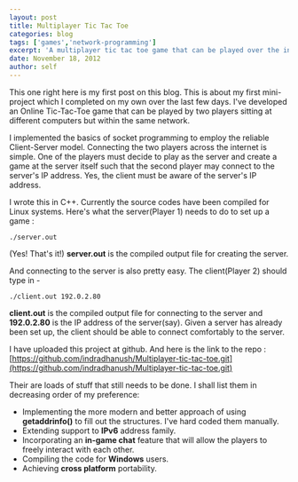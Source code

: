 ```yaml
---
layout: post
title: Multiplayer Tic Tac Toe
categories: blog
tags: ['games','network-programming']
excerpt: 'A multiplayer tic tac toe game that can be played over the internet.'
date: November 18, 2012
author: self
---
```


This one right here is my first post on this blog. This is about my first mini-project which I completed on my own over the last few days. I've developed an Online Tic-Tac-Toe game that can be played by two players sitting at different computers but within the same network.

I implemented the basics of socket programming to employ the reliable Client-Server model. Connecting the two players across the internet is simple. One of the players must decide to play as the server and create a game at the server itself such that the second player may connect to the server's IP address. Yes, the client must be aware of the server's IP address.

I wrote this in C++. Currently the source codes have been compiled for Linux systems. Here's what the server(Player 1) needs to do to set up a game :

    ./server.out

(Yes! That's it!) **server.out** is the compiled output file for creating the server.                                                                              

And connecting to the server is also pretty easy. The client(Player 2) should type in -

    ./client.out 192.0.2.80

**client.out** is the compiled output file for connecting to the server and **192.0.2.80** is the IP address of the server(say). Given a server has already been set up, the client should be able to connect comfortably to the server.

I have uploaded this project at github. And here is the link to the repo :
[https://github.com/indradhanush/Multiplayer-tic-tac-toe.git](https://github.com/indradhanush/Multiplayer-tic-tac-toe.git)

Their are loads of stuff that still needs to be done. I shall list them in decreasing order of my preference:

* Implementing the more modern and better approach of using **getaddrinfo()** to fill out the structures. I've hard coded them manually.
* Extending support to **IPv6** address family.
* Incorporating an **in-game chat** feature that will allow the players to freely interact with each other.
* Compiling the code for **Windows** users.
* Achieving **cross platform** portability.

